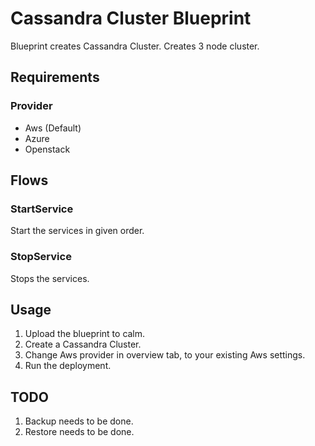 Cassandra Cluster Blueprint
=======================

Blueprint creates Cassandra Cluster. Creates 3 node cluster.

Requirements
------------
### Provider
- Aws (Default)
- Azure
- Openstack


Flows
-------
### StartService
Start the services in given order.
### StopService
Stops the services.

Usage
-----
1. Upload the blueprint to calm.
2. Create a Cassandra Cluster.
3. Change Aws provider in overview tab, to your existing Aws settings.
4. Run the deployment.


TODO
-----
1. Backup needs to be done.
2. Restore needs to be done.